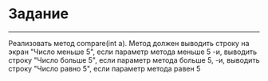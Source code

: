 # Задание
---
Реализовать метод compare(int a). Метод должен выводить строку на экран "Число меньше 5", если параметр метода меньше 5 
-и, выводить строку "Число больше 5", если параметр метода больше 5, -и, выводить строку "Число равно 5", если параметр метода равен 5